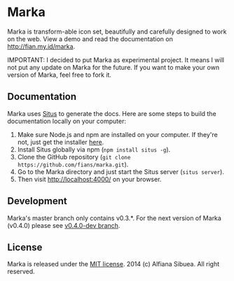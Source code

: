 # Marka

Marka is transform-able icon set, beautifully and carefully designed to work on the web. View a demo and read the documentation on http://fian.my.id/marka.

IMPORTANT: I decided to put Marka as experimental project. It means I will not put any update on Marka for the future. If you want to make your own version of Marka, feel free to fork it.

## Documentation

Marka uses [Situs](https://github.com/fians/situs) to generate the docs. 
Here are some steps to build the documentation locally on your computer:

1. Make sure Node.js and npm are installed on your computer. If they're not, just get the installer [here](http://nodejs.org/).
2. Install Situs globally via npm (`npm install situs -g`).
3. Clone the GitHub repository (`git clone https://github.com/fians/marka.git`).
4. Go to the Marka directory and just start the Situs server (`situs server`).
5. Then visit [http://localhost:4000/](http://localhost:4000/) on your browser.

## Development
Marka's master branch only contains v0.3.*. For the next version of Marka (v0.4.0) please see [v0.4.0-dev branch](https://github.com/fians/marka/tree/v0.4.0-dev).

## License

Marka is released under the [MIT license](https://github.com/fians/marka/blob/master/LICENSE). 2014 (c) Alfiana Sibuea. All right reserved.
